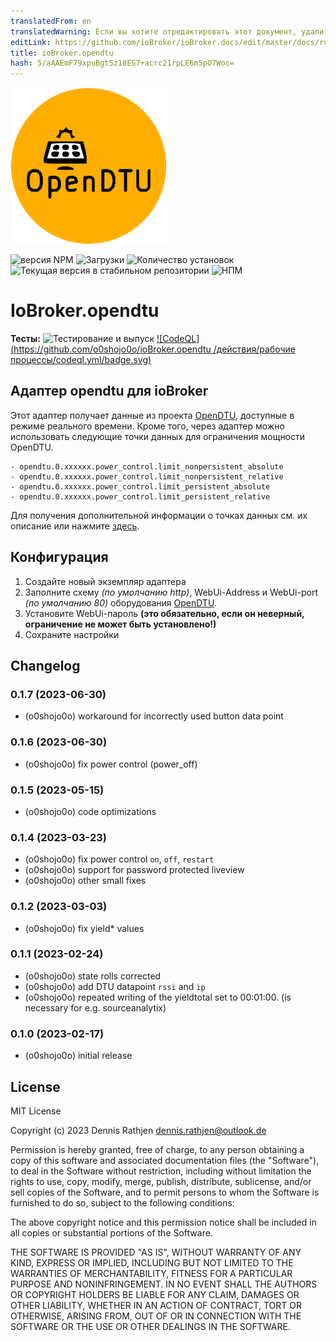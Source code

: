```yaml
---
translatedFrom: en
translatedWarning: Если вы хотите отредактировать этот документ, удалите поле «translationFrom», в противном случае этот документ будет снова автоматически переведен
editLink: https://github.com/ioBroker/ioBroker.docs/edit/master/docs/ru/adapterref/iobroker.opendtu/README.md
title: ioBroker.opendtu
hash: 5/aAAEmF79xpuBgt5z18ES7+acrc21rpLE6m5pO7Woc=
---
```

![Логотип](../../../en/adapterref/iobroker.opendtu/admin/opendtu.png)

![версия NPM](https://img.shields.io/npm/v/iobroker.opendtu.svg)
![Загрузки](https://img.shields.io/npm/dm/iobroker.opendtu.svg)
![Количество установок](https://iobroker.live/badges/opendtu-installed.svg)
![Текущая версия в стабильном репозитории](https://iobroker.live/badges/opendtu-stable.svg)
![НПМ](https://nodei.co/npm/iobroker.opendtu.png?downloads=true)

# IoBroker.opendtu
**Тесты:** ![Тестирование и выпуск](https://github.com/o0shojo0o/ioBroker.opendtu/workflows/Test%20and%20Release/badge.svg) [![CodeQL](https://github.com/o0shojo0o/ioBroker.opendtu /действия/рабочие процессы/codeql.yml/badge.svg)](https://github.com/o0shojo0o/ioBroker.opendtu/actions/workflows/codeql.yml)

## Адаптер opendtu для ioBroker
Этот адаптер получает данные из проекта [OpenDTU](https://github.com/tbnobody/OpenDTU), доступные в режиме реального времени.
Кроме того, через адаптер можно использовать следующие точки данных для ограничения мощности OpenDTU.

```
- opendtu.0.xxxxxx.power_control.limit_nonpersistent_absolute
- opendtu.0.xxxxxx.power_control.limit_nonpersistent_relative
- opendtu.0.xxxxxx.power_control.limit_persistent_absolute
- opendtu.0.xxxxxx.power_control.limit_persistent_relative
```

Для получения дополнительной информации о точках данных см. их описание или нажмите [здесь](https://github.com/tbnobody/OpenDTU/blob/master/docs/MQTT_Topics.md#inverter-limit-specific-topics).

## Конфигурация
1. Создайте новый экземпляр адаптера
2. Заполните схему *(по умолчанию http)*, WebUi-Address и WebUi-port *(по умолчанию 80)* оборудования [OpenDTU](https://github.com/tbnobody/OpenDTU).
3. Установите WebUi-пароль **(это обязательно, если он неверный, ограничение не может быть установлено!)**
4. Сохраните настройки

## Changelog
<!--
 https://github.com/AlCalzone/release-script#usage
    npm run release major -- -p iobroker license --all 0.9.8 -> 1.0.0
    npm run release minor -- -p iobroker license --all 0.9.8 -> 0.10.0
    npm run release patch -- -p iobroker license --all 0.9.8 -> 0.9.9
    npm run release prerelease beta -- -p iobroker license --all v0.2.1 -> v0.2.2-beta.0
	Placeholder for the next version (at the beginning of the line):
	### **WORK IN PROGRESS**
-->
### 0.1.7 (2023-06-30)

- (o0shojo0o) workaround for incorrectly used button data point

### 0.1.6 (2023-06-30)

- (o0shojo0o) fix power control (power_off)

### 0.1.5 (2023-05-15)

- (o0shojo0o) code optimizations

### 0.1.4 (2023-03-23)

- (o0shojo0o) fix power control `on`, `off`, `restart`
- (o0shojo0o) support for password protected liveview
- (o0shojo0o) other small fixes

### 0.1.2 (2023-03-03)

- (o0shojo0o) fix yield* values

### 0.1.1 (2023-02-24)

- (o0shojo0o) state rolls corrected
- (o0shojo0o) add DTU datapoint `rssi` and `ip`
- (o0shojo0o) repeated writing of the yieldtotal set to 00:01:00. (is necessary for e.g. sourceanalytix)

### 0.1.0 (2023-02-17)

- (o0shojo0o) initial release

## License
MIT License

Copyright (c) 2023 Dennis Rathjen <dennis.rathjen@outlook.de>

Permission is hereby granted, free of charge, to any person obtaining a copy
of this software and associated documentation files (the "Software"), to deal
in the Software without restriction, including without limitation the rights
to use, copy, modify, merge, publish, distribute, sublicense, and/or sell
copies of the Software, and to permit persons to whom the Software is
furnished to do so, subject to the following conditions:

The above copyright notice and this permission notice shall be included in all
copies or substantial portions of the Software.

THE SOFTWARE IS PROVIDED "AS IS", WITHOUT WARRANTY OF ANY KIND, EXPRESS OR
IMPLIED, INCLUDING BUT NOT LIMITED TO THE WARRANTIES OF MERCHANTABILITY,
FITNESS FOR A PARTICULAR PURPOSE AND NONINFRINGEMENT. IN NO EVENT SHALL THE
AUTHORS OR COPYRIGHT HOLDERS BE LIABLE FOR ANY CLAIM, DAMAGES OR OTHER
LIABILITY, WHETHER IN AN ACTION OF CONTRACT, TORT OR OTHERWISE, ARISING FROM,
OUT OF OR IN CONNECTION WITH THE SOFTWARE OR THE USE OR OTHER DEALINGS IN THE
SOFTWARE.